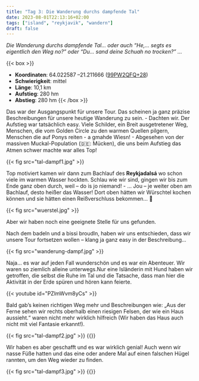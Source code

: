 ```yaml
---
title: "Tag 3: Die Wanderung durchs dampfende Tal"
date: 2023-08-01T22:13:16+02:00
tags: ["island", "reykjavik", "wandern"]
draft: false
---
```


*Die Wanderung durchs dampfende Tal… oder auch “He,… segts es eigentlich den Weg no?” oder “Du… sand deine Schuah no trocken?” …*

{{< box >}}
* **Koordinaten**: 64.022587 –21.211666 ([99PW2QFQ+28](https://goo.gl/maps/FucwigPnV3WoeVVA9))
* **Schwierigkeit**: mittel
* **Länge**: 10,1 km
* **Aufstieg**: 280 hm
* **Abstieg**: 280 hm
{{< /box >}}

Das war der Ausgangspunkt für unsere Tour. Das scheinen ja ganz präzise
Beschreibungen für unsere heutige Wanderung zu sein. - Dachten wir. Der
Aufstieg war tatsächlich easy. Viele Schilder, ein Breit ausgetretener
Weg, Menschen, die vom Golden Circle zu den warmen Quellen pilgern,
Menschen die auf Ponys reiten - a gmahde Wiesn! - Abgesehen von der
massiven Muckal-Population (🇩🇪: Mücken), die uns beim Aufstieg das Atmen schwer
machte war alles Top!

{{< fig src="tal-dampf1.jpg" >}}

Top motiviert kamen wir dann zum Bachlauf des **Reykjadalsá** wo schon
viele im warmen Wasser hockten. Schlau wie wir sind, gingen wir bis zum
Ende ganz oben durch, weil – do is jo niemand! - … Jou – je weiter oben
am Bachlauf, desto heißer das Wasser! Dort oben hätten wir Würschtel
kochen können und sie hätten einen Reißverschluss bekommen… 🌭

{{< fig src="wuerstel.jpg" >}}

Aber wir haben noch eine geeignete Stelle für uns gefunden.

Nach dem badeln und a bissi broudln, haben wir uns entschieden, dass wir
unsere Tour fortsetzen wollen – klang ja ganz easy in der Beschreibung…

{{< fig src="wanderung-dampf.jpg" >}}

Naja… es war auf jeden Fall wunderschön und es war ein Abenteuer. Wir
waren so ziemlich alleine unterwegs.Nur eine Isländerin mit Hund haben
wir getroffen, die selbst die Ruhe im Tal und die Tatsache, dass man
hier die Aktivität in der Erde spüren und hören kann feierte.

{{< youtube id="PZlmWvm8yCs" >}}

Bald gab’s
keinen richtigen Weg mehr und Beschreibungen wie: „Aus der Ferne sehen
wir rechts oberhalb einen riesigen Felsen, der wie ein Haus aussieht.“
waren nicht mehr wirklich hilfreich (Wir haben das Haus auch nicht mit
viel Fantasie erkannt!).

{{< fig src="tal-dampf2.jpg" >}}
{{<youtube id="eOagQFWGB4Q">}}

Wir haben es aber geschafft und es war wirklich
genial! Auch wenn wir nasse Füße hatten und das eine oder andere Mal auf
einen falschen Hügel rannten, um den Weg wieder zu finden.

{{< fig src="tal-dampf3.jpg" >}}
{{<youtube id="4DY-u8W10g0">}}
